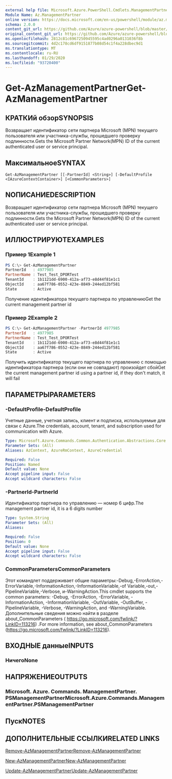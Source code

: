 ```yaml
---
external help file: Microsoft.Azure.PowerShell.Cmdlets.ManagementPartner.dll-Help.xml
Module Name: Az.ManagementPartner
online version: https://docs.microsoft.com/en-us/powershell/module/az.managementpartner/get-azmanagementpartner
schema: 2.0.0
content_git_url: https://github.com/Azure/azure-powershell/blob/master/src/ManagementPartner/ManagementPartner/help/Get-AzManagementPartner.md
original_content_git_url: https://github.com/Azure/azure-powershell/blob/master/src/ManagementPartner/ManagementPartner/help/Get-AzManagementPartner.md
ms.openlocfilehash: 2812c81c6967250945595c4ad0296a0131036f8b
ms.sourcegitcommit: 4d2c178cd6df9151877b08d54c1f4a228dbec9d1
ms.translationtype: MT
ms.contentlocale: ru-RU
ms.lasthandoff: 01/29/2020
ms.locfileid: "93720400"
---
```

# <span data-ttu-id="2ef08-101">Get-AzManagementPartner</span><span class="sxs-lookup"><span data-stu-id="2ef08-101">Get-AzManagementPartner</span></span>

## <span data-ttu-id="2ef08-102">КРАТКИй обзор</span><span class="sxs-lookup"><span data-stu-id="2ef08-102">SYNOPSIS</span></span>
<span data-ttu-id="2ef08-103">Возвращает идентификатор сети партнера Microsoft (MPN) текущего пользователя или участника-службы, прошедшего проверку подлинности.</span><span class="sxs-lookup"><span data-stu-id="2ef08-103">Gets the Microsoft Partner Network(MPN) ID of the current authenticated user or service principal.</span></span>

## <span data-ttu-id="2ef08-104">Максимальное</span><span class="sxs-lookup"><span data-stu-id="2ef08-104">SYNTAX</span></span>

```
Get-AzManagementPartner [[-PartnerId] <String>] [-DefaultProfile <IAzureContextContainer>] [<CommonParameters>]
```

## <span data-ttu-id="2ef08-105">NОПИСАНИЕ</span><span class="sxs-lookup"><span data-stu-id="2ef08-105">DESCRIPTION</span></span>
<span data-ttu-id="2ef08-106">Возвращает идентификатор сети партнера Microsoft (MPN) текущего пользователя или участника-службы, прошедшего проверку подлинности.</span><span class="sxs-lookup"><span data-stu-id="2ef08-106">Gets the Microsoft Partner Network(MPN) ID of the current authenticated user or service principal.</span></span>

## <span data-ttu-id="2ef08-107">ИЛЛЮСТРИРУЮТ</span><span class="sxs-lookup"><span data-stu-id="2ef08-107">EXAMPLES</span></span>

### <span data-ttu-id="2ef08-108">Пример 1</span><span class="sxs-lookup"><span data-stu-id="2ef08-108">Example 1</span></span>
```powershell
PS C:\> Get-AzManagementPartner
PartnerId   : 4977985
PartnerName : Test_Test_DPORTest
TenantId    : 1b1121dd-6900-412a-af73-e8d44f81e1c1
ObjectId    : aa67f786-0552-423e-8849-244ed12bf581
State       : Active
```

<span data-ttu-id="2ef08-109">Получение идентификатора текущего партнера по управлению</span><span class="sxs-lookup"><span data-stu-id="2ef08-109">Get the current management partner id</span></span>

### <span data-ttu-id="2ef08-110">Пример 2</span><span class="sxs-lookup"><span data-stu-id="2ef08-110">Example 2</span></span>
```powershell
PS C:\> Get-AzManagementPartner -PartnerId 4977985
PartnerId   : 4977985
PartnerName : Test_Test_DPORTest
TenantId    : 1b1121dd-6900-412a-af73-e8d44f81e1c1
ObjectId    : aa67f786-0552-423e-8849-244ed12bf581
State       : Active
```

<span data-ttu-id="2ef08-111">Получить идентификатор текущего партнера по управлению с помощью идентификатора партнера (если они не совпадают) произойдет сбой</span><span class="sxs-lookup"><span data-stu-id="2ef08-111">Get the current management partner id using a partner id, if they don't match, it will fail</span></span>

## <span data-ttu-id="2ef08-112">ПАРАМЕТРЫ</span><span class="sxs-lookup"><span data-stu-id="2ef08-112">PARAMETERS</span></span>

### <span data-ttu-id="2ef08-113">-DefaultProfile</span><span class="sxs-lookup"><span data-stu-id="2ef08-113">-DefaultProfile</span></span>
<span data-ttu-id="2ef08-114">Учетные данные, учетная запись, клиент и подписка, используемые для связи с Azure.</span><span class="sxs-lookup"><span data-stu-id="2ef08-114">The credentials, account, tenant, and subscription used for communication with Azure.</span></span>

```yaml
Type: Microsoft.Azure.Commands.Common.Authentication.Abstractions.Core.IAzureContextContainer
Parameter Sets: (All)
Aliases: AzContext, AzureRmContext, AzureCredential

Required: False
Position: Named
Default value: None
Accept pipeline input: False
Accept wildcard characters: False
```

### <span data-ttu-id="2ef08-115">-PartnerId</span><span class="sxs-lookup"><span data-stu-id="2ef08-115">-PartnerId</span></span>
<span data-ttu-id="2ef08-116">Идентификатор партнера по управлению — номер 6 цифр.</span><span class="sxs-lookup"><span data-stu-id="2ef08-116">The management partner id, it is a 6 digits number</span></span>

```yaml
Type: System.String
Parameter Sets: (All)
Aliases:

Required: False
Position: 0
Default value: None
Accept pipeline input: False
Accept wildcard characters: False
```

### <span data-ttu-id="2ef08-117">CommonParameters</span><span class="sxs-lookup"><span data-stu-id="2ef08-117">CommonParameters</span></span>
<span data-ttu-id="2ef08-118">Этот командлет поддерживает общие параметры:-Debug,-ErrorAction,-ErrorVariable,-InformationAction,-InformationVariable,-of Variable,-out,-PipelineVariable,-Verbose, и-WarningAction.</span><span class="sxs-lookup"><span data-stu-id="2ef08-118">This cmdlet supports the common parameters: -Debug, -ErrorAction, -ErrorVariable, -InformationAction, -InformationVariable, -OutVariable, -OutBuffer, -PipelineVariable, -Verbose, -WarningAction, and -WarningVariable.</span></span> <span data-ttu-id="2ef08-119">Дополнительные сведения можно найти в разделе about_CommonParameters ( https://go.microsoft.com/fwlink/?LinkID=113216) .</span><span class="sxs-lookup"><span data-stu-id="2ef08-119">For more information, see about_CommonParameters (https://go.microsoft.com/fwlink/?LinkID=113216).</span></span>

## <span data-ttu-id="2ef08-120">ВХОДНЫЕ данные</span><span class="sxs-lookup"><span data-stu-id="2ef08-120">INPUTS</span></span>

### <span data-ttu-id="2ef08-121">Ничего</span><span class="sxs-lookup"><span data-stu-id="2ef08-121">None</span></span>

## <span data-ttu-id="2ef08-122">НАПРЯЖЕНИЕ</span><span class="sxs-lookup"><span data-stu-id="2ef08-122">OUTPUTS</span></span>

### <span data-ttu-id="2ef08-123">Microsoft. Azure. Commands. ManagementPartner. PSManagementPartner</span><span class="sxs-lookup"><span data-stu-id="2ef08-123">Microsoft.Azure.Commands.ManagementPartner.PSManagementPartner</span></span>

## <span data-ttu-id="2ef08-124">Пуск</span><span class="sxs-lookup"><span data-stu-id="2ef08-124">NOTES</span></span>

## <span data-ttu-id="2ef08-125">ДОПОЛНИТЕЛЬНЫЕ ССЫЛКИ</span><span class="sxs-lookup"><span data-stu-id="2ef08-125">RELATED LINKS</span></span>

[<span data-ttu-id="2ef08-126">Remove-AzManagementPartner</span><span class="sxs-lookup"><span data-stu-id="2ef08-126">Remove-AzManagementPartner</span></span>](./Remove-AzManagementPartner.md)

[<span data-ttu-id="2ef08-127">New-AzManagementPartner</span><span class="sxs-lookup"><span data-stu-id="2ef08-127">New-AzManagementPartner</span></span>](./New-AzManagementPartner.md)

[<span data-ttu-id="2ef08-128">Update-AzManagementPartner</span><span class="sxs-lookup"><span data-stu-id="2ef08-128">Update-AzManagementPartner</span></span>](./Update-AzManagementPartner.md)